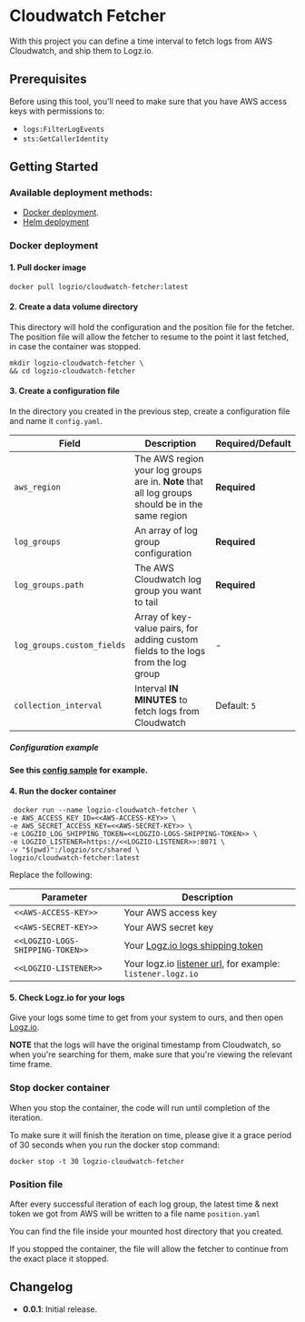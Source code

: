 # Cloudwatch Fetcher

With this project you can define a time interval to fetch logs from AWS Cloudwatch, and ship them to Logz.io.

## Prerequisites

Before using this tool, you'll need to make sure that you have AWS access keys with permissions to:
* `logs:FilterLogEvents`
* `sts:GetCallerIdentity`


## Getting Started

### Available deployment methods:
- [Docker deployment](#docker-deployment).
- [Helm deployment](https://github.com/logzio/logzio-helm/tree/master/charts/cloudwatch-fetcher)


### Docker deployment

#### 1. Pull docker image

```shell
docker pull logzio/cloudwatch-fetcher:latest
```

#### 2. Create a data volume directory

This directory will hold the configuration and the position file for the fetcher.
The position file will allow the fetcher to resume to the point it last fetched, in case the container was stopped.

```shell
mkdir logzio-cloudwatch-fetcher \
&& cd logzio-cloudwatch-fetcher
``` 

#### 3. Create a configuration file

In the directory you created in the previous step, create a configuration file and name it `config.yaml`.

| Field                      | Description                                                                                      | Required/Default |
|----------------------------|--------------------------------------------------------------------------------------------------|------------------|
| `aws_region`               | The AWS region your log groups are in. **Note** that all log groups should be in the same region | **Required**     |
| `log_groups`               | An array of log group configuration                                                              | **Required**     |
| `log_groups.path`          | The AWS Cloudwatch log group you want to tail                                                    | **Required**     |
| `log_groups.custom_fields` | Array of key-value pairs, for adding custom fields to the logs from the log group                | -                |
| `collection_interval`      | Interval **IN MINUTES** to fetch logs from Cloudwatch                                            | Default: `5`     |


##### Configuration example

**See this [config sample](https://github.com/logzio/cloudwatch-fetcher/blob/master/config.yaml) for example.**

#### 4. Run the docker container

```shell
 docker run --name logzio-cloudwatch-fetcher \
-e AWS_ACCESS_KEY_ID=<<AWS-ACCESS-KEY>> \
-e AWS_SECRET_ACCESS_KEY=<<AWS-SECRET-KEY>> \
-e LOGZIO_LOG_SHIPPING_TOKEN=<<LOGZIO-LOGS-SHIPPING-TOKEN>> \
-e LOGZIO_LISTENER=https://<<LOGZIO-LISTENER>>:8071 \
-v "$(pwd)":/logzio/src/shared \
logzio/cloudwatch-fetcher:latest
```

Replace the following:

| Parameter                        | Description                                                                                                                                     |
|----------------------------------|-------------------------------------------------------------------------------------------------------------------------------------------------|
| `<<AWS-ACCESS-KEY>>`             | Your AWS access key                                                                                                                             |
| `<<AWS-SECRET-KEY>>`             | Your AWS secret key                                                                                                                             |
| `<<LOGZIO-LOGS-SHIPPING-TOKEN>>` | Your [Logz.io logs shipping token](https://app.logz.io/#/dashboard/settings/general)                                                            |
| `<<LOGZIO-LISTENER>>`            | Your logz.io [listener url](https://app.logz.io/#/dashboard/settings/manage-tokens/data-shipping?product=logs), for example: `listener.logz.io` |

#### 5. Check Logz.io for your logs

Give your logs some time to get from your system to ours, and then open [Logz.io](https://app.logz.io/).

**NOTE** that the logs will have the original timestamp from Cloudwatch, so when you're searching for them, make sure that you're viewing the relevant time frame.

### Stop docker container

When you stop the container, the code will run until completion of the iteration.

To make sure it will finish the iteration on time, please give it a grace period of 30 seconds when you run the docker stop command:

```shell
docker stop -t 30 logzio-cloudwatch-fetcher
```

### Position file

After every successful iteration of each log group, the latest time & next token we got from AWS will be written to a file name `position.yaml`

You can find the file inside your mounted host directory that you created.

If you stopped the container, the file will allow the fetcher to continue from the exact place it stopped.


## Changelog

- **0.0.1**: Initial release.